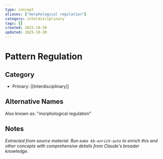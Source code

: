 ```yaml
---
type: concept
aliases: ["morphological regulation"]
category: interdisciplinary
tags: []
created: 2025-10-20
updated: 2025-10-20
---
```


# Pattern Regulation

## Category

- Primary: [[Interdisciplinary]]

## Alternative Names

Also known as: "morphological regulation"

## Notes

*Extracted from source material. Run `make kb-enrich-auto` to enrich this and other concepts with comprehensive details from Claude's broader knowledge.*
